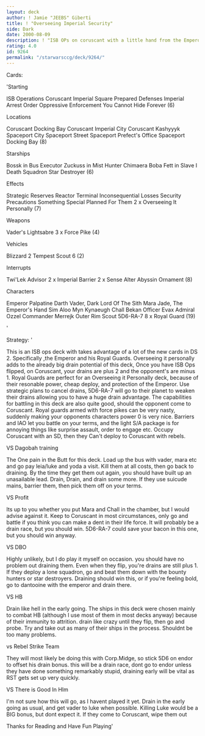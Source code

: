 ```yaml
---
layout: deck
author: ! Jamie "JEEBS" Giberti
title: ! "Overseeing Imperial Security"
side: Dark
date: 2000-08-09
description: ! "ISB OPs on coruscant with a little hand from the Emperor"
rating: 4.0
id: 9264
permalink: "/starwarsccg/deck/9264/"
---
```

Cards: 

'Starting

ISB Operations
Coruscant Imperial Square
Prepared Defenses
Imperial Arrest Order
Oppressive Enforcement
You Cannot Hide Forever (6)

Locations

Coruscant Docking Bay
Coruscant Imperial City
Coruscant
Kashyyyk
Spaceport City
Spaceport Street
Spaceport Prefect's Office
Spaceport Docking Bay (8)

Starships

Bossk in Bus
Executor
Zuckuss in Mist Hunter
Chimaera
Boba Fett in Slave I
Death Squadron Star Destroyer (6)

Effects

Strategic Reserves
Reactor Terminal
Inconsequential Losses
Security Precautions
Something Special Planned For Them
2 x Overseeing It Personally (7)

Weapons

Vader's Lightsabre
3 x Force Pike (4)

Vehicles

Blizzard 2
Tempest Scout 6 (2)

Interrupts

Twi'Lek Advisor
2 x Imperial Barrier
2 x Sense
Alter
Abyssin Ornament (8)

Characters

Emperor Palpatine
Darth Vader, Dark Lord Of The Sith
Mara Jade, The Emperor's Hand
Sim Aloo
Myn Kynaeugh
Chall Bekan
Officer Evax
Admiral Ozzel
Commander Merrejk
Outer Rim Scout
5D6-RA-7
8 x Royal Guard (19)


'

Strategy: '

This is an ISB ops deck with takes advantage of a lot of the new cards in DS 2. Specifically ,the Emperor and his Royal Guards. Overseeing it personally adds to the already big drain potential of this deck, Once you have ISB Ops flipped, on Coruscant, your drains are plus 2 and the opponent's are minus 1. Royal Guards are perfect for an Overseeing it Personally deck, because of their resonable power, cheap deploy, and protection of the Emperor. Use strategic plans to cancel drains, 5D6-RA-7 will go to their planet to weaken their drains allowing you to have a huge drain advantage. The capabilities for battling in this deck are also quite good, should the opponent come to Coruscant. Royal guards armed with force pikes can be very nasty, suddenly making your opponents characters power 0 is very nice. Barriers and IAO let you battle on your terms, and the light S/A package is for annoying things like surprise assault, order to engage etc. Occupy Coruscant with an SD, then they Can't deploy to Coruscant with rebels.

VS Dagobah training

The One pain in the Butt for this deck. Load up the bus with vader, mara etc and go pay leia/luke and yoda a visit. Kill them at all costs, then go back to draining. By the time they get them out again, you should have built up an unasailable lead. Drain, Drain, and drain some more. If they use suicude mains, barrier them, then pick them off on your terms.

VS Profit

Its up to you whether you put Mara and Chall in the chamber, but I would advise against it. Keep to Coruscant in most circumstances, only go and battle if you think you can make a dent in their life force. It will probably be a drain race, but you should win. 5D6-RA-7 could save your bacon in this one, but you should win anyway.

VS DBO

Highly unlikely, but I do play it myself on occasion. you should have no problem out draining them. Even when they flip, you're drains are still plus 1. If they deploy a lone squadron, go and beat them down with the bounty hunters or star destroyers. Draining should win this, or if you're feeling bold, go to dantooine with the emperor and drain there.

VS HB

Drain like hell in the early going. The ships in this deck were chosen mainly to combat HB (although I use most of them in most decks anyway)
because of their immunity to attrition. drain like crazy until they flip, then go and probe. Try and take out as many of their ships in the process. Shouldnt be too many problems.

vs Rebel Strike Team

They will most likely be doing this with Corp.Midge, so stick 5D6 on endor to offset his drain bonus. this will be a drain race, dont go to endor unless they have done something remarkably stupid, draining early will be vital as RST gets set up very quickly.

VS There is Good In HIm

I'm not sure how this will go, as I havent played it yet. Drain in the early going as usual, and get vader to luke when possible. Killing Luke
would be a BIG bonus, but dont expect it. If they come to Coruscant, wipe them out

Thanks for Reading and Have Fun Playing'
